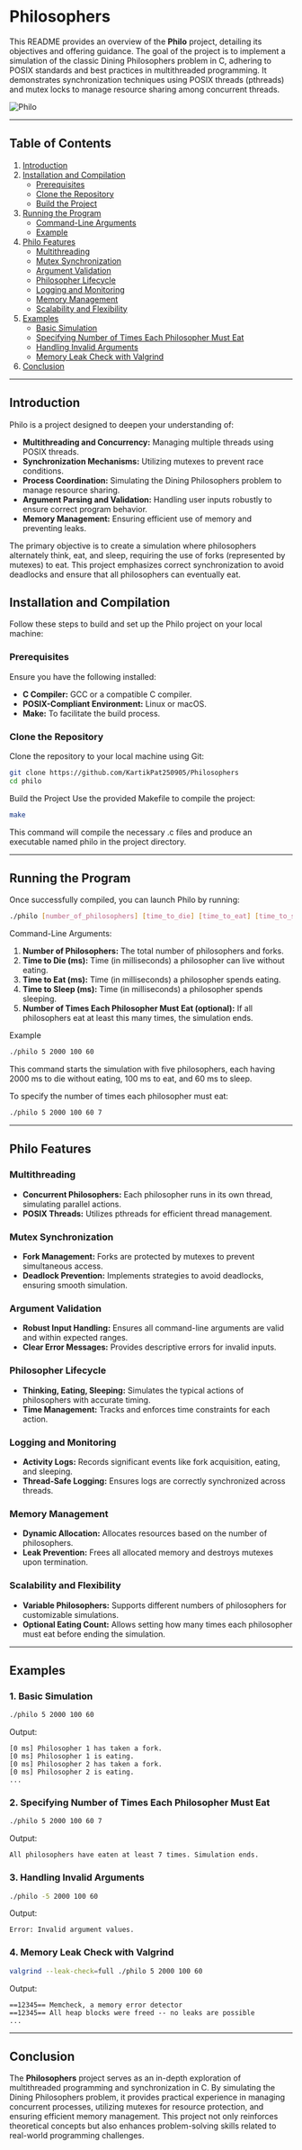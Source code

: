 # **Philosophers**

This README provides an overview of the **Philo** project, detailing its objectives and offering guidance. The goal of the project is to implement a simulation of the classic Dining Philosophers problem in C, adhering to POSIX standards and best practices in multithreaded programming. It demonstrates synchronization techniques using POSIX threads (pthreads) and mutex locks to manage resource sharing among concurrent threads.

![Philo](imgs/philos_dining.png)

---
## **Table of Contents**
1. [Introduction](#introduction)
3. [Installation and Compilation](#installation-and-compilation)  
   - [Prerequisites](#prerequisites)  
   - [Clone the Repository](#clone-the-repository)  
   - [Build the Project](#build-the-project)  
4. [Running the Program](#running-the-program)  
   - [Command-Line Arguments](#command-line-arguments)  
   - [Example](#example)  
5. [Philo Features](#philo-features)  
   - [Multithreading](#multithreading)  
   - [Mutex Synchronization](#mutex-synchronization)  
   - [Argument Validation](#argument-validation)  
   - [Philosopher Lifecycle](#philosopher-lifecycle)  
   - [Logging and Monitoring](#logging-and-monitoring)  
   - [Memory Management](#memory-management)  
   - [Scalability and Flexibility](#scalability-and-flexibility)  
6. [Examples](#examples)  
   - [Basic Simulation](#1-basic-simulation)  
   - [Specifying Number of Times Each Philosopher Must Eat](#2-specifying-number-of-times-each-philosopher-must-eat)  
   - [Handling Invalid Arguments](#3-handling-invalid-arguments)  
   - [Memory Leak Check with Valgrind](#4-memory-leak-check-with-valgrind)  
7. [Conclusion](#conclusion)

---

## **Introduction**
Philo is a project designed to deepen your understanding of:
- **Multithreading and Concurrency:** Managing multiple threads using POSIX threads.
- **Synchronization Mechanisms:** Utilizing mutexes to prevent race conditions.
- **Process Coordination:** Simulating the Dining Philosophers problem to manage resource sharing.
- **Argument Parsing and Validation:** Handling user inputs robustly to ensure correct program behavior.
- **Memory Management:** Ensuring efficient use of memory and preventing leaks.

The primary objective is to create a simulation where philosophers alternately think, eat, and sleep, requiring the use of forks (represented by mutexes) to eat. This project emphasizes correct synchronization to avoid deadlocks and ensure that all philosophers can eventually eat.

## **Installation and Compilation**
Follow these steps to build and set up the Philo project on your local machine:

### **Prerequisites**
Ensure you have the following installed:
- **C Compiler:** GCC or a compatible C compiler.
- **POSIX-Compliant Environment:** Linux or macOS.
- **Make:** To facilitate the build process.

### **Clone the Repository**
Clone the repository to your local machine using Git:
```bash
git clone https://github.com/KartikPat250905/Philosophers
cd philo
```
Build the Project
Use the provided Makefile to compile the project:
```bash
make
```
This command will compile the necessary .c files and produce an executable named philo in the project directory.

---

## **Running the Program**
Once successfully compiled, you can launch Philo by running:
```bash
./philo [number_of_philosophers] [time_to_die] [time_to_eat] [time_to_sleep] [optional: number_of_times_each_philosopher_must_eat]
```
Command-Line Arguments:
1. **Number of Philosophers:** The total number of philosophers and forks.
2. **Time to Die (ms):** Time (in milliseconds) a philosopher can live without eating.
3. **Time to Eat (ms):** Time (in milliseconds) a philosopher spends eating.
4. **Time to Sleep (ms):** Time (in milliseconds) a philosopher spends sleeping.
5. **Number of Times Each Philosopher Must Eat (optional):** If all philosophers eat at least this many times, the simulation ends.

Example
```bash
./philo 5 2000 100 60
```
This command starts the simulation with five philosophers, each having 2000 ms to die without eating, 100 ms to eat, and 60 ms to sleep.

To specify the number of times each philosopher must eat:
```bash
./philo 5 2000 100 60 7
```

---

## **Philo Features**

### **Multithreading**
- **Concurrent Philosophers:** Each philosopher runs in its own thread, simulating parallel actions.
- **POSIX Threads:** Utilizes pthreads for efficient thread management.

### **Mutex Synchronization**
- **Fork Management:** Forks are protected by mutexes to prevent simultaneous access.
- **Deadlock Prevention:** Implements strategies to avoid deadlocks, ensuring smooth simulation.

### **Argument Validation**
- **Robust Input Handling:** Ensures all command-line arguments are valid and within expected ranges.
- **Clear Error Messages:** Provides descriptive errors for invalid inputs.

### **Philosopher Lifecycle**
- **Thinking, Eating, Sleeping:** Simulates the typical actions of philosophers with accurate timing.
- **Time Management:** Tracks and enforces time constraints for each action.

### **Logging and Monitoring**
- **Activity Logs:** Records significant events like fork acquisition, eating, and sleeping.
- **Thread-Safe Logging:** Ensures logs are correctly synchronized across threads.

### **Memory Management**
- **Dynamic Allocation:** Allocates resources based on the number of philosophers.
- **Leak Prevention:** Frees all allocated memory and destroys mutexes upon termination.

### **Scalability and Flexibility**
- **Variable Philosophers:** Supports different numbers of philosophers for customizable simulations.
- **Optional Eating Count:** Allows setting how many times each philosopher must eat before ending the simulation.

---

## **Examples**

### **1. Basic Simulation**

```bash
./philo 5 2000 100 60
```
Output:
```
[0 ms] Philosopher 1 has taken a fork.
[0 ms] Philosopher 1 is eating.
[0 ms] Philosopher 2 has taken a fork.
[0 ms] Philosopher 2 is eating.
...
```
### 2. Specifying Number of Times Each Philosopher Must Eat
```bash
./philo 5 2000 100 60 7
```
Output:
```
All philosophers have eaten at least 7 times. Simulation ends.
```
### 3. Handling Invalid Arguments
```bash
./philo -5 2000 100 60
```
Output:
```
Error: Invalid argument values.
```
### 4. Memory Leak Check with Valgrind
```bash
valgrind --leak-check=full ./philo 5 2000 100 60
```
Output:
```
==12345== Memcheck, a memory error detector
==12345== All heap blocks were freed -- no leaks are possible
...
```

---

## **Conclusion**
The **Philosophers** project serves as an in-depth exploration of multithreaded programming and synchronization in C. By simulating the Dining Philosophers problem, it provides practical experience in managing concurrent processes, utilizing mutexes for resource protection, and ensuring efficient memory management. This project not only reinforces theoretical concepts but also enhances problem-solving skills related to real-world programming challenges.